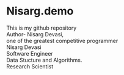 # Nisarg.demo
This is my github repository
<br>
Author- Nisarg Devasi,
<br>
one of the greatest competitive programmer
<br>
Nisarg Devasi
<br>
Software Engineer
<br>
Data Stucture and Algorithms.
<br>
Research Scientist
